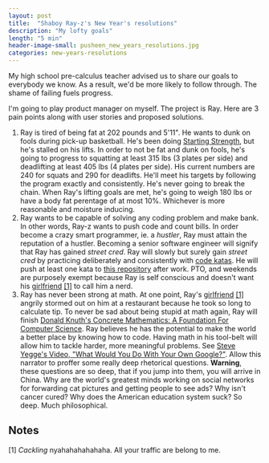 ```yaml
---
layout: post
title:  "Shaboy Ray-z's New Year's resolutions"
description: "My lofty goals"
length: "5 min"
header-image-small: pusheen_new_years_resolutions.jpg
categories: new-years-resolutions
---
```


My high school pre-calculus teacher advised us to share our goals to everybody we know. As a result, we'd be more likely
to follow through. The shame of failing fuels progress.

I'm going to play product manager on myself. The project is Ray. Here are 3 pain points along with user stories and proposed
solutions.

1. Ray is tired of being fat at 202 pounds and 5'11". He wants to dunk on fools during pick-up basketball. He's been doing
[Starting Strength](http://startingstrength.com/), but he's stalled on his lifts. In order to not be fat and dunk on fools,
he's going to progress to squatting at least 315 lbs (3 plates per side) and deadlifting at least 405 lbs (4 plates per side).
His current numbers are 240 for squats and 290 for deadlifts.
He'll meet his targets by following the program exactly and consistently. He's never going to break the chain. When Ray's lifting
goals are met, he's going to weigh 180 lbs or have a body fat perentage of at most 10%. Whichever is more reasonable and
moisture inducing.
2. Ray wants to be capable of solving any coding problem and make bank. In other words, Ray-z wants to push code and count bills.
In order become a crazy smart programmer, ie. a *hustler*, Ray must attain the reputation of a hustler. Becoming a senior
software engineer will signify that Ray has gained *street cred*. Ray will slowly but surely gain *street cred* by
practicing deliberately and consistently with [code katas](http://en.wikipedia.org/wiki/Kata_%28programming%29). He
will push at least one kata to [this repository](https://github.com/rcarino/Kata) after work. PTO, and weekends are
purposely exempt because Ray is self conscious and doesn't want his
[girlfriend](http://www.carenslaboratory.com/) <a class="footnote" href="#fn1">[1]</a> to call him a nerd.
3. Ray has never been strong at math. At one point, Ray's
[girlfriend](http://www.carenslaboratory.com/) <a class="footnote" href="#fn1">[1]</a> angrily stormed out on him at a restaurant because
he took so long to calculate tip. To never be sad about being stupid at math again, Ray will finish [Donald Knuth's Concrete
Mathematics: A Foundation For Computer Science](http://www.amazon.com/Concrete-Mathematics-Foundation-Computer-Science/dp/0201558025).
Ray believes he has the potential to make the world a better place by knowing how to code.
Having math in his tool-belt will allow him to tackle harder, more meaningful problems. See [Steve Yegge's Video, "What Would You Do With
Your Own Google?"](https://www.youtube.com/watch?v=vKmQW_Nkfk8). Allow this narrator to proffer some really deep rhetorical
questions. **Warning**, these questions are so deep, that if you jump into them, you will arrive in China.
Why are the world's greatest minds working on social networks for forwarding cat pictures and getting people to see ads?
Why isn't cancer cured? Why does the American education system suck? So deep. Much philosophical.

Notes
------
[1] <a name="fn1">*Cackling* nyahahahahahaha. All your traffic are belong to me.</a>